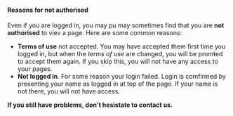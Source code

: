 ﻿#### Reasons for not authorised
Even if you are logged in, 
you may pu may sometimes find that you are **not authorised** to viev a page.
Here are some common reasons:
- **Terms of use** not accepted. You may have accepted them first time you logged in, 
but when the *terms of use* are changed, 
you will be promted to accept them again. 
If you skip this, you will not have any access to your pages.
- **Not logged in**. For some reason your login failed. 
Login is comfirmed by presenting your name as logged in at top of the page.
If your name is not there, you will not have access.

**If you still have problems, don't hesistate to contact us.**

